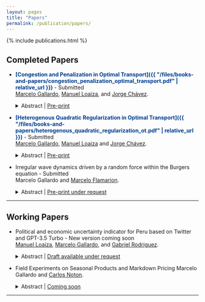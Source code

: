 ```yaml
---
layout: pages
title: "Papers"
permalink: /publication/papers/
---
```


<style> 

  strong{
    color: #003d90;
  }

</style>

{% include publications.html %}
## Completed Papers


* **[Congestion and Penalization in Optimal Transport]({{ "/files/books-and-papers/congestion_penalization_optimal_transport.pdf" | relative_url }})**  - Submitted  
  [Marcelo Gallardo](https://marcelogallardob.github.io/), [Manuel Loaiza](https://github.com/ManuelLoaizaV), and [Jorge Chávez](https://www.pucp.edu.pe/profesor/jorge_chavez_fuentes).  
  <details>
    <summary>Abstract | <a href="https://arxiv.org/abs/2410.07363" target="_blank">Pre-print</a></summary>
    In this paper we introduce two novel models derived from the discrete optimal transport problem. The first model extends the traditional transport problem by adding a quadratic congestion factor directly into the cost function, while the second model replaces conventional constraints with weighted penalization terms. We present theoretical results, for the characterization of interior and corner solution for some specific cases, and we perform smooth comparative statics analysis. We also propose an O((N+L)(NL)2) algorithm for computing the optimal plan for the penalized model assuming interior solutions. Pre-print in arXiv differs slightly from the last version in <a href="https://papers.ssrn.com/sol3/papers.cfm?abstract_id=5025651" target="_blank">SSRN</a>.
  </details>

* **[Heterogenous Quadratic Regularization in Optimal Transport]({{ "/files/books-and-papers/heterogenous_quadratic_regularization_ot.pdf" | relative_url }})**  - Submitted  
  [Marcelo Gallardo](https://marcelogallardob.github.io/), [Manuel Loaiza](https://github.com/ManuelLoaizaV) and [Jorge Chávez](https://www.pucp.edu.pe/profesor/jorge-chavez-fuentes).  
  <details>
    <summary>Abstract | <a href="{{ "/files/books-and-papers/heterogenous_quadratic_regularization_ot.pdf" | relative_url }}" target="_blank">Pre-print</a></summary>
    In this paper, we build upon the optimal transport quadratic regularization model to develop a framework that incorporates congestion costs, particularly in matching within the healthcare and education sectors. Specifically, we introduce a model with heterogeneous quadratic costs. We analyze the model's properties under specific cases, extending the existing literature. Furthermore, we explore key structural characteristics of the model and provide numerical examples illustrating why this formulation more accurately captures real-world phenomena, particularly in the Peruvian context. The main result consists of identifying a specific type of corner solution when matching the same number of clusters, i.e., N=L.
  </details>

* Irregular wave dynamics driven by a random force within the Burgers equation - Submitted  
  Marcelo Gallardo and [Marcelo Flamarion](https://www.pucp.edu.pe/profesor/marcelo-velloso-flamarion-vasconcellos/).  
  <details>
    <summary>Abstract | <a href="https://tcam.sbmac.org.br/tema" target="_blank">Pre-print under request</a></summary>
    In this article, we study the classical Burgers equation as a model for random fields. First, we consider initial data defined as a sum of harmonics with random phases and compute the blow-up time. Several simulations are performed, revealing that, while the critical blow-up time is approximately distributed according to a Gaussian law, the statistical tests reject the normality hypothesis. For the viscous case, we analyze waves driven by a random force. Using the Cole-Hopf transformation, the averaged wave field is computed numerically. Through a change of variables, we demonstrate that randomness primarily affects the phase of the wave field. Assuming the phase follows a uniform distribution, we show that the averaged field spreads and diminishes over time.

  </details>
---

## Working Papers


* Political and economic uncertainty indicator for Peru based on Twitter and GPT-3.5 Turbo - New version coming soon  
  [Manuel Loaiza](https://github.com/ManuelLoaizaV), [Marcelo Gallardo](https://marcelogallardob.github.io/), and [Gabriel Rodriguez](https://www.pucp.edu.pe/profesor/gabriel-rodriguez-briones/).  
  <details>
    <summary>Abstract | <a href="" target="_blank"> Draft available under request </a></summary>
    This paper develops a new political-economic uncertainty index based on tweets from influential figures in Peruvian politics and economics. Tweets are analyzed using GPT-3.5 Turbo, generating a time series of political-economic uncertainty.
  </details>

* Field Experiments on Seasonal Products and Markdown Pricing
Marcelo Gallardo and [Carlos Noton](https://economiayadministracion.uc.cl/docentes/carlos-noton/).  
  <details>
    <summary>Abstract | <a href="" target="_blank">Coming soon</a></summary>
  </details>
---
